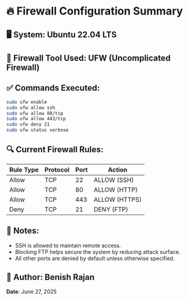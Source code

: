 # 🔥 Firewall Configuration Summary

## 🖥️ System: Ubuntu 22.04 LTS

## 🔧 Firewall Tool Used: UFW (Uncomplicated Firewall)

## ✅ Commands Executed:

```bash
sudo ufw enable
sudo ufw allow ssh
sudo ufw allow 80/tcp
sudo ufw allow 443/tcp
sudo ufw deny 21
sudo ufw status verbose
```

## 🔍 Current Firewall Rules:

| Rule Type | Protocol | Port | Action         |
|-----------|----------|------|----------------|
| Allow     | TCP      | 22   | ALLOW (SSH)    |
| Allow     | TCP      | 80   | ALLOW (HTTP)   |
| Allow     | TCP      | 443  | ALLOW (HTTPS)  |
| Deny      | TCP      | 21   | DENY (FTP)     |

## 📝 Notes:
- SSH is allowed to maintain remote access.
- Blocking FTP helps secure the system by reducing attack surface.
- All other ports are denied by default unless otherwise specified.

## 🧑 Author: Benish Rajan
**Date**: June 27, 2025
